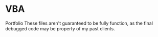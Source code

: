 # VBA
Portfolio
These files aren't guaranteed to be fully function, as the final debugged code may be property of my past clients. 
